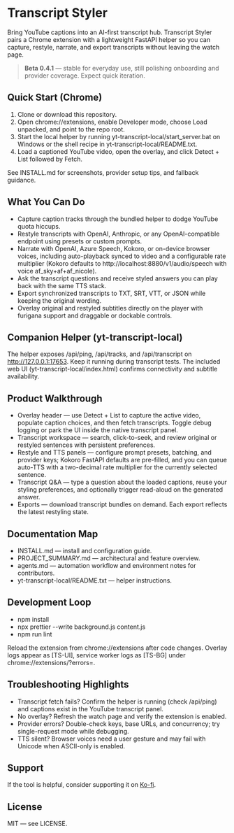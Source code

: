 # Transcript Styler

Bring YouTube captions into an AI-first transcript hub. Transcript Styler pairs a Chrome extension with a lightweight FastAPI helper so you can capture, restyle, narrate, and export transcripts without leaving the watch page.

> **Beta 0.4.1** — stable for everyday use, still polishing onboarding and provider coverage. Expect quick iteration.

## Quick Start (Chrome)
1. Clone or download this repository.
2. Open chrome://extensions, enable Developer mode, choose Load unpacked, and point to the repo root.
3. Start the local helper by running yt-transcript-local/start_server.bat on Windows or the shell recipe in yt-transcript-local/README.txt.
4. Load a captioned YouTube video, open the overlay, and click Detect + List followed by Fetch.

See INSTALL.md for screenshots, provider setup tips, and fallback guidance.

## What You Can Do
- Capture caption tracks through the bundled helper to dodge YouTube quota hiccups.
- Restyle transcripts with OpenAI, Anthropic, or any OpenAI-compatible endpoint using presets or custom prompts.
- Narrate with OpenAI, Azure Speech, Kokoro, or on-device browser voices, including auto-playback synced to video and a configurable rate multiplier (Kokoro defaults to http://localhost:8880/v1/audio/speech with voice af_sky+af+af_nicole).
- Ask the transcript questions and receive styled answers you can play back with the same TTS stack.
- Export synchronized transcripts to TXT, SRT, VTT, or JSON while keeping the original wording.
- Overlay original and restyled subtitles directly on the player with furigana support and draggable or dockable controls.

## Companion Helper (yt-transcript-local)
The helper exposes /api/ping, /api/tracks, and /api/transcript on http://127.0.0.1:17653. Keep it running during transcript tests. The included web UI (yt-transcript-local/index.html) confirms connectivity and subtitle availability.

## Product Walkthrough
- Overlay header — use Detect + List to capture the active video, populate caption choices, and then fetch transcripts. Toggle debug logging or park the UI inside the native transcript panel.
- Transcript workspace — search, click-to-seek, and review original or restyled sentences with persistent preferences.
- Restyle and TTS panels — configure prompt presets, batching, and provider keys; Kokoro FastAPI defaults are pre-filled, and you can queue auto-TTS with a two-decimal rate multiplier for the currently selected sentence.
- Transcript Q&A — type a question about the loaded captions, reuse your styling preferences, and optionally trigger read-aloud on the generated answer.
- Exports — download transcript bundles on demand. Each export reflects the latest restyling state.

## Documentation Map
- INSTALL.md — install and configuration guide.
- PROJECT_SUMMARY.md — architectural and feature overview.
- agents.md — automation workflow and environment notes for contributors.
- yt-transcript-local/README.txt — helper instructions.

## Development Loop
- npm install
- npx prettier --write background.js content.js
- npm run lint

Reload the extension from chrome://extensions after code changes. Overlay logs appear as [TS-UI], service worker logs as [TS-BG] under chrome://extensions/?errors=<extension-id>.

## Troubleshooting Highlights
- Transcript fetch fails? Confirm the helper is running (check /api/ping) and captions exist in the YouTube transcript panel.
- No overlay? Refresh the watch page and verify the extension is enabled.
- Provider errors? Double-check keys, base URLs, and concurrency; try single-request mode while debugging.
- TTS silent? Browser voices need a user gesture and may fail with Unicode when ASCII-only is enabled.

## Support

If the tool is helpful, consider supporting it on [Ko-fi](https://ko-fi.com/gille).

## License
MIT — see LICENSE.
